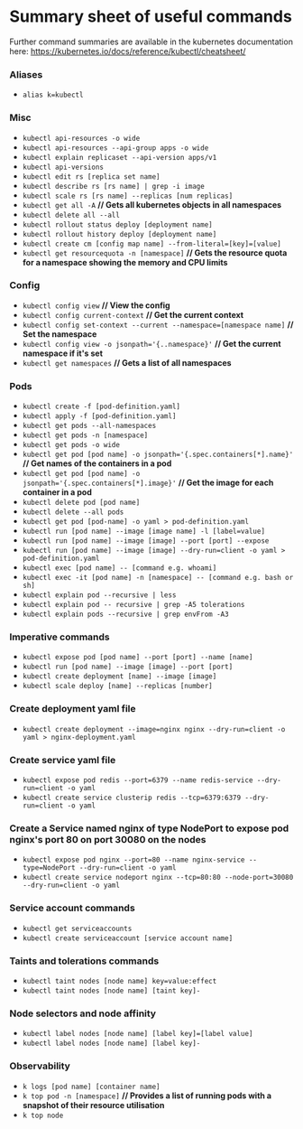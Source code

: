 # Summary sheet of useful commands

Further command summaries are available in the kubernetes documentation here:
https://kubernetes.io/docs/reference/kubectl/cheatsheet/

### Aliases

- `alias k=kubectl`

### Misc

- `kubectl api-resources -o wide`
- `kubectl api-resources --api-group apps -o wide`
- `kubectl explain replicaset --api-version apps/v1`
- `kubectl api-versions`
- `kubectl edit rs [replica set name]`
- `kubectl describe rs [rs name] | grep -i image`
- `kubectl scale rs [rs name] --replicas [num replicas]`
- `kubectl get all -A` **// Gets all kubernetes objects in all namespaces**
- `kubectl delete all --all`
- `kubectl rollout status deploy [deployment name]`
- `kubectl rollout history deploy [deployment name]`
- `kubectl create cm [config map name] --from-literal=[key]=[value]`
- `kubectl get resourcequota -n [namespace]` **// Gets the resource quota for a namespace showing the memory and CPU limits**

### Config

- `kubectl config view` **// View the config**
- `kubectl config current-context` **// Get the current context**
- `kubectl config set-context --current --namespace=[namespace name]` **// Set the namespace**
- `kubectl config view -o jsonpath='{..namespace}'` **// Get the current namespace if it's set**
- `kubectl get namespaces` **// Gets a list of all namespaces**

### Pods

- `kubectl create -f [pod-definition.yaml]`
- `kubectl apply -f [pod-definition.yaml]`
- `kubectl get pods --all-namespaces`
- `kubectl get pods -n [namespace]`
- `kubectl get pods -o wide`
- `kubectl get pod [pod name] -o jsonpath='{.spec.containers[*].name}'` **// Get names of the containers in a pod**
- `kubectl get pod [pod name] -o jsonpath='{.spec.containers[*].image}'` **// Get the image for each container in a pod**
- `kubectl delete pod [pod name]`
- `kubectl delete --all pods`
- `kubectl get pod [pod-name] -o yaml > pod-definition.yaml`
- `kubectl run [pod name] --image [image name] -l [label=value]`
- `kubectl run [pod name] --image [image] --port [port] --expose`
- `kubectl run [pod name] --image [image] --dry-run=client -o yaml > pod-definition.yaml`
- `kubectl exec [pod name] -- [command e.g. whoami]`
- `kubectl exec -it [pod name] -n [namespace] -- [command e.g. bash or sh]`
- `kubectl explain pod --recursive | less`
- `kubectl explain pod -- recursive | grep -A5 tolerations`
- `kubectl explain pods --recursive | grep envFrom -A3`

### Imperative commands

- `kubectl expose pod [pod name] --port [port] --name [name]`
- `kubectl run [pod name] --image [image] --port [port]`
- `kubectl create deployment [name] --image [image]`
- `kubectl scale deploy [name] --replicas [number]`

### Create deployment yaml file

- `kubectl create deployment --image=nginx nginx --dry-run=client -o yaml > nginx-deployment.yaml`

### Create service yaml file

- `kubectl expose pod redis --port=6379 --name redis-service --dry-run=client -o yaml`
- `kubectl create service clusterip redis --tcp=6379:6379 --dry-run=client -o yaml`

### Create a Service named nginx of type NodePort to expose pod nginx's port 80 on port 30080 on the nodes

- `kubectl expose pod nginx --port=80 --name nginx-service --type=NodePort --dry-run=client -o yaml`
- `kubectl create service nodeport nginx --tcp=80:80 --node-port=30080 --dry-run=client -o yaml`

### Service account commands

- `kubectl get serviceaccounts`
- `kubectl create serviceaccount [service account name]`

### Taints and tolerations commands

- `kubectl taint nodes [node name] key=value:effect`
- `kubectl taint nodes [node name] [taint key]-`

### Node selectors and node affinity

- `kubectl label nodes [node name] [label key]=[label value]`
- `kubectl label nodes [node name] [label key]-`

### Observability

- `k logs [pod name] [container name]`
- `k top pod -n [namespace]` **// Provides a list of running pods with a snapshot of their resource utilisation**
- `k top node`
